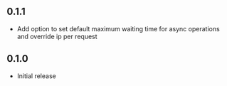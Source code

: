 ## 0.1.1

- Add option to set default maximum waiting time for async operations and override ip per request

## 0.1.0

- Initial release

